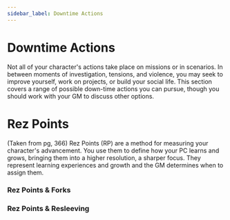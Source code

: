 ```yaml
---
sidebar_label: Downtime Actions
---
```

# Downtime Actions
Not all of your character's actions take place on missions or in scenarios.  In between moments of investigation, tensions, and violence, you may seek to improve yourself, work on projects, or build your social life.  This section covers a range of possible down-time actions you can pursue, though you should work with your GM to discuss other options.


# Rez Points
(Taken from pg, 366) Rez Points (RP) are a method for measuring your character's advancement.  You use them to define how your PC learns and grows, bringing them into a higher resolution, a sharper focus.  They represent learning experiences and growth and the GM determines when to assign them.

### Rez Points & Forks

### Rez Points & Resleeving

